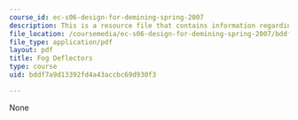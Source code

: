 ```yaml
---
course_id: ec-s06-design-for-demining-spring-2007
description: This is a resource file that contains information regarding fog deflectors.
file_location: /coursemedia/ec-s06-design-for-demining-spring-2007/bddf7a9d13392fd4a43accbc69d930f3_MITEC_S06S07_fog_deflector.pdf
file_type: application/pdf
layout: pdf
title: Fog Deflectors
type: course
uid: bddf7a9d13392fd4a43accbc69d930f3

---
```

None